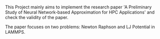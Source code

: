 This Project mainly aims to implement the research paper 'A Preliminary Study of Neural Network-based Approximation for HPC Applications'
and check the validity of the paper.

The paper focuses on two problems: Newton Raphson and LJ Potential in LAMMPS.
